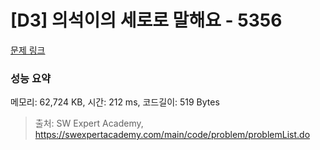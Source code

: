 # [D3] 의석이의 세로로 말해요 - 5356 

[문제 링크](https://swexpertacademy.com/main/code/problem/problemDetail.do?contestProbId=AWVWgkP6sQ0DFAUO) 

### 성능 요약

메모리: 62,724 KB, 시간: 212 ms, 코드길이: 519 Bytes



> 출처: SW Expert Academy, https://swexpertacademy.com/main/code/problem/problemList.do